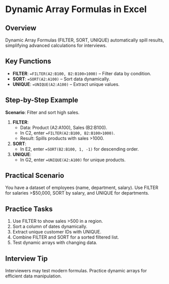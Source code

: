 # Dynamic Array Formulas in Excel

## Overview
Dynamic Array Formulas (FILTER, SORT, UNIQUE) automatically spill results, simplifying advanced calculations for interviews.

## Key Functions
- **FILTER**: `=FILTER(A2:B100, B2:B100>1000)` – Filter data by condition.
- **SORT**: `=SORT(A2:A100)` – Sort data dynamically.
- **UNIQUE**: `=UNIQUE(A2:A100)` – Extract unique values.

## Step-by-Step Example
**Scenario**: Filter and sort high sales.
1. **FILTER**:
   - Data: Product (A2:A100), Sales (B2:B100).
   - In C2, enter `=FILTER(A2:B100, B2:B100>1000)`.
   - Result: Spills products with sales >1000.
2. **SORT**:
   - In E2, enter `=SORT(B2:B100, 1, -1)` for descending order.
3. **UNIQUE**:
   - In G2, enter `=UNIQUE(A2:A100)` for unique products.

## Practical Scenario
You have a dataset of employees (name, department, salary). Use FILTER for salaries >$50,000, SORT by salary, and UNIQUE for departments.

## Practice Tasks
1. Use FILTER to show sales >500 in a region.
2. Sort a column of dates dynamically.
3. Extract unique customer IDs with UNIQUE.
4. Combine FILTER and SORT for a sorted filtered list.
5. Test dynamic arrays with changing data.

## Interview Tip
Interviewers may test modern formulas. Practice dynamic arrays for efficient data manipulation.